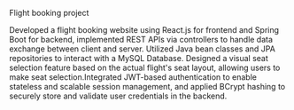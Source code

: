 Flight booking project

Developed a flight booking website using React.js for frontend and Spring Boot for backend, implemented REST APIs via controllers to handle data exchange between client and server. Utilized Java bean classes and JPA repositories to interact with a MySQL Database. Designed a visual seat selection feature based on the actual flight's seat layout, allowing users to make seat selection.Integrated JWT-based authentication to enable stateless and scalable session management, and applied BCrypt hashing to securely store and validate user credentials in the backend.
